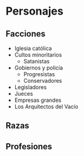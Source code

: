 # Personajes
## Facciones
* Iglesia católica
* Cultos minoritarios
	* Satanistas
* Gobiernos y policía
	* Progresistas
	* Conservadores
* Legisladores
* Jueces
* Empresas grandes
* Los Arquitectos del Vacío
## Razas
## Profesiones
